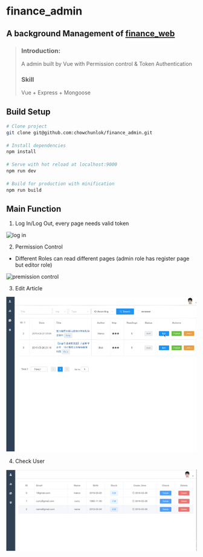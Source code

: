 # finance_admin

## A background Management of [finance_web](https://github.com/chowchunlok/finance_web/tree/master)

> ### Introduction:
>
> A admin built by Vue with Permission control & Token Authentication
>
> ### Skill
>
> Vue + Express + Mongoose

## Build Setup

```bash
# Clone project
git clone git@github.com:chowchunlok/finance_admin.git

# Install dependencies
npm install

# Serve with hot reload at localhost:9000
npm run dev

# Build for production with minification
npm run build

```

## Main Function

1. Log In/Log Out, every page needs valid token

![log in](./gif/login.gif)

2. Permission Control

- Different Roles can read different pages (admin role has register page but editor role)

![premission control](./gif/permission.gif)

3. Edit Article

![edit article](./gif/edit.gif)

4. Check User

![user](./gif/user.png)
